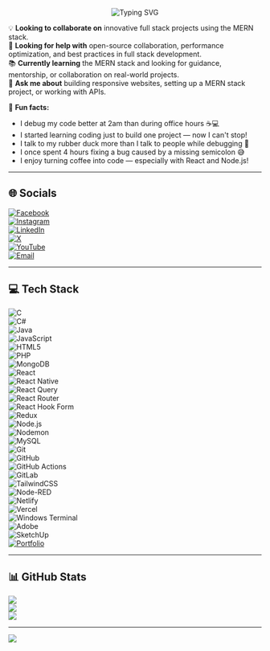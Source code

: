 <p align="center">
  <img src="https://readme-typing-svg.demolab.com/?lines=Hi%2C+I+am+SAGAR;Intern+at+Qlith+Innovation+Pvt+Ltd;MERN+Full+Stack+Developer&center=true&width=500&height=50&color=58A6FF&vCenter=true&pause=1000&size=24" alt="Typing SVG" />
</p>

💡 **Looking to collaborate on** innovative full stack projects using the MERN stack.  
🤝 **Looking for help with** open-source collaboration, performance optimization, and best practices in full stack development.  
📚 **Currently learning** the MERN stack and looking for guidance, mentorship, or collaboration on real-world projects.  
💬 **Ask me about** building responsive websites, setting up a MERN stack project, or working with APIs.  

🤣 **Fun facts:**
- I debug my code better at 2am than during office hours ☕💻  
- I started learning coding just to build one project — now I can't stop!  
- I talk to my rubber duck more than I talk to people while debugging 🐥  
- I once spent 4 hours fixing a bug caused by a missing semicolon 😅  
- I enjoy turning coffee into code — especially with React and Node.js!

---

## 🌐 Socials

[![Facebook](https://img.shields.io/badge/Facebook-%231877F2.svg?logo=Facebook&logoColor=white)](https://www.facebook.com/share/16raWcx9F4/)  
[![Instagram](https://img.shields.io/badge/Instagram-%23E4405F.svg?logo=Instagram&logoColor=white)](https://www.instagram.com/im_sonu007_)  
[![LinkedIn](https://img.shields.io/badge/LinkedIn-%230077B5.svg?logo=linkedin&logoColor=white)](https://www.linkedin.com/in/sagar-bal)  
[![X](https://img.shields.io/badge/X-black.svg?logo=X&logoColor=white)](https://x.com/bal_sagar07)  
[![YouTube](https://img.shields.io/badge/YouTube-%23FF0000.svg?logo=YouTube&logoColor=white)](https://www.youtube.com/@imsonu007)  
[![Email](https://img.shields.io/badge/Email-D14836?logo=gmail&logoColor=white)](mailto:balsagar91@gmail.com)

---

## 💻 Tech Stack

![C](https://img.shields.io/badge/c-%2300599C.svg?style=for-the-badge&logo=c&logoColor=white)  
![C#](https://img.shields.io/badge/c%23-%23239120.svg?style=for-the-badge&logo=csharp&logoColor=white)  
![Java](https://img.shields.io/badge/java-%23ED8B00.svg?style=for-the-badge&logo=openjdk&logoColor=white)  
![JavaScript](https://img.shields.io/badge/javascript-%23323330.svg?style=for-the-badge&logo=javascript&logoColor=%23F7DF1E)  
![HTML5](https://img.shields.io/badge/html5-%23E34F26.svg?style=for-the-badge&logo=html5&logoColor=white)  
![PHP](https://img.shields.io/badge/php-%23777BB4.svg?style=for-the-badge&logo=php&logoColor=white)  
![MongoDB](https://img.shields.io/badge/MongoDB-%234ea94b.svg?style=for-the-badge&logo=mongodb&logoColor=white)  
![React](https://img.shields.io/badge/react-%2320232a.svg?style=for-the-badge&logo=react&logoColor=%2361DAFB)  
![React Native](https://img.shields.io/badge/react_native-%2320232a.svg?style=for-the-badge&logo=react&logoColor=%2361DAFB)  
![React Query](https://img.shields.io/badge/-React%20Query-FF4154?style=for-the-badge&logo=react%20query&logoColor=white)  
![React Router](https://img.shields.io/badge/React_Router-CA4245?style=for-the-badge&logo=react-router&logoColor=white)  
![React Hook Form](https://img.shields.io/badge/React%20Hook%20Form-%23EC5990.svg?style=for-the-badge&logo=reacthookform&logoColor=white)  
![Redux](https://img.shields.io/badge/redux-%23593d88.svg?style=for-the-badge&logo=redux&logoColor=white)  
![Node.js](https://img.shields.io/badge/node.js-6DA55F?style=for-the-badge&logo=node.js&logoColor=white)  
![Nodemon](https://img.shields.io/badge/NODEMON-%23323330.svg?style=for-the-badge&logo=nodemon&logoColor=%BBDEAD)  
![MySQL](https://img.shields.io/badge/mysql-4479A1.svg?style=for-the-badge&logo=mysql&logoColor=white)  
![Git](https://img.shields.io/badge/git-%23F05033.svg?style=for-the-badge&logo=git&logoColor=white)  
![GitHub](https://img.shields.io/badge/github-%23121011.svg?style=for-the-badge&logo=github&logoColor=white)  
![GitHub Actions](https://img.shields.io/badge/github%20actions-%232671E5.svg?style=for-the-badge&logo=githubactions&logoColor=white)  
![GitLab](https://img.shields.io/badge/gitlab-%23181717.svg?style=for-the-badge&logo=gitlab&logoColor=white)  
![TailwindCSS](https://img.shields.io/badge/tailwindcss-%2338B2AC.svg?style=for-the-badge&logo=tailwind-css&logoColor=white)  
![Node-RED](https://img.shields.io/badge/Node--RED-%238F0000.svg?style=for-the-badge&logo=node-red&logoColor=white)  
![Netlify](https://img.shields.io/badge/netlify-%23000000.svg?style=for-the-badge&logo=netlify&logoColor=%2300C7B7)  
![Vercel](https://img.shields.io/badge/vercel-%23000000.svg?style=for-the-badge&logo=vercel&logoColor=white)  
![Windows Terminal](https://img.shields.io/badge/Windows%20Terminal-%234D4D4D.svg?style=for-the-badge&logo=windows-terminal&logoColor=white)  
![Adobe](https://img.shields.io/badge/adobe-%23FF0000.svg?style=for-the-badge&logo=adobe&logoColor=white)  
![SketchUp](https://img.shields.io/badge/SketchUp-005F9E?style=for-the-badge&logo=sketchup&logoColor=white)  
[![Portfolio](https://img.shields.io/badge/Portfolio-%23000000.svg?style=for-the-badge&logo=firefox&logoColor=%23FF7139)](https://your-portfolio-link.com)

---

## 📊 GitHub Stats

![](https://github-readme-stats.vercel.app/api?username=balsagar91&theme=dark&hide_border=false&include_all_commits=true&count_private=true)  
![](https://nirzak-streak-stats.vercel.app/?user=balsagar91&theme=dark&hide_border=false)  
![](https://github-readme-stats.vercel.app/api/top-langs/?username=balsagar91&theme=dark&hide_border=false&layout=compact)

---

[![](https://visitcount.itsvg.in/api?id=balsagar91&icon=0&color=0)](https://visitcount.itsvg.in)

<!-- Proudly created with GPRM ( https://gprm.itsvg.in ) -->
